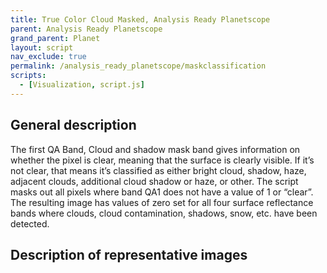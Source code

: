 ```yaml
---
title: True Color Cloud Masked, Analysis Ready Planetscope
parent: Analysis Ready Planetscope
grand_parent: Planet
layout: script
nav_exclude: true
permalink: /analysis_ready_planetscope/maskclassification
scripts:
  - [Visualization, script.js]
---
```


## General description
The first QA Band, Cloud and shadow mask band gives information on whether the pixel is clear, meaning that the surface is clearly visible. If it’s not clear, that means it’s classified as either bright cloud, shadow, haze, adjacent clouds, additional cloud shadow or haze, or other. The script masks out all pixels where band QA1 does not have a value of 1 or “clear”. The resulting image has values of zero set for all four surface reflectance bands where clouds, cloud contamination, shadows, snow, etc. have been detected.

## Description of representative images

